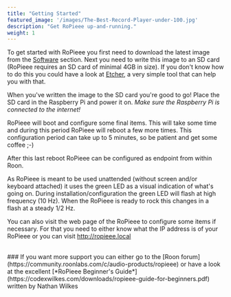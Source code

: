```yaml
---
title: "Getting Started"
featured_image: '/images/The-Best-Record-Player-under-100.jpg'
description: "Get RoPieee up-and-running."
weight: 1
---
```

To get started with RoPieee you first need to download the latest image from the [Software](/software) section. Next you need to write this image to an SD card (RoPieee requires an SD card of minimal 4GB in size). If you don't know how to do this you could have a look at [Etcher](https://etcher.io/), a very simple tool that can help you with that.

When you've written the image to the SD card you're good to go! Place the SD card in the Raspberry Pi and power it on. _Make sure the Raspberry Pi is connected to the internet!_

RoPieee will boot and configure some final items. This will take some time and during this period RoPieee will reboot a few more times. This configuration period can take up to 5 minutes, so be patient and get some coffee ;-)

After this last reboot RoPieee can be configured as endpoint from within Roon.

As RoPieee is meant to be used unattended (without screen and/or keyboard attached) it uses the green LED as a visual indication of what's going on. During installation/configuration the green LED will flash at high frequency (10 Hz). When the RoPieee is ready to rock this changes in a flash at a steady 1/2 Hz.

You can also visit the web page of the RoPieee to configure some items if necessary. For that you need to either know what the IP address is of your RoPieee or you can visit http://ropieee.local

<br>
### If you want more support you can either go to the [Roon forum](https://community.roonlabs.com/c/audio-products/ropieee) or have a look at the excellent [*RoPieee Beginner's Guide*](https://codexwilkes.com/downloads/ropieee-guide-for-beginners.pdf) written by Nathan Wilkes

